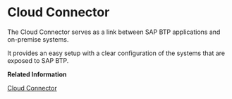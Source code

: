 <!-- loiodf870b8fc35147309482ab177db265a8 -->

# Cloud Connector

The Cloud Connector serves as a link between SAP BTP applications and on-premise systems.

It provides an easy setup with a clear configuration of the systems that are exposed to SAP BTP.

**Related Information**  


[Cloud Connector](https://help.sap.com/viewer/cca91383641e40ffbe03bdc78f00f681/Cloud/en-US/e6c7616abb5710148cfcf3e75d96d596.html#loioe6c7616abb5710148cfcf3e75d96d596__context)

